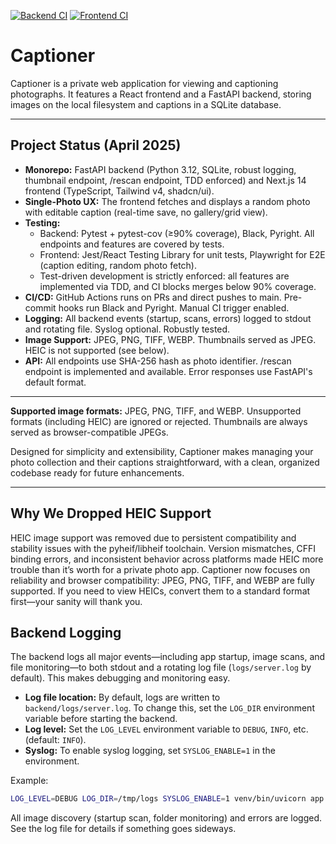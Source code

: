 [![Backend CI](https://github.com/jefferyharrell/Captioner/actions/workflows/backend-ci.yml/badge.svg?branch=main)](https://github.com/jefferyharrell/Captioner/actions/workflows/backend-ci.yml)
[![Frontend CI](https://github.com/jefferyharrell/Captioner/actions/workflows/frontend-ci.yml/badge.svg?branch=main)](https://github.com/jefferyharrell/Captioner/actions/workflows/frontend-ci.yml)

# Captioner

Captioner is a private web application for viewing and captioning photographs. It features a React frontend and a FastAPI backend, storing images on the local filesystem and captions in a SQLite database. 

---

## Project Status (April 2025)

- **Monorepo:** FastAPI backend (Python 3.12, SQLite, robust logging, thumbnail endpoint, /rescan endpoint, TDD enforced) and Next.js 14 frontend (TypeScript, Tailwind v4, shadcn/ui).
- **Single-Photo UX:** The frontend fetches and displays a random photo with editable caption (real-time save, no gallery/grid view).
- **Testing:**
  - Backend: Pytest + pytest-cov (≥90% coverage), Black, Pyright. All endpoints and features are covered by tests.
  - Frontend: Jest/React Testing Library for unit tests, Playwright for E2E (caption editing, random photo fetch).
  - Test-driven development is strictly enforced: all features are implemented via TDD, and CI blocks merges below 90% coverage.
- **CI/CD:** GitHub Actions runs on PRs and direct pushes to main. Pre-commit hooks run Black and Pyright. Manual CI trigger enabled.
- **Logging:** All backend events (startup, scans, errors) logged to stdout and rotating file. Syslog optional. Robustly tested.
- **Image Support:** JPEG, PNG, TIFF, WEBP. Thumbnails served as JPEG. HEIC is not supported (see below).
- **API:** All endpoints use SHA-256 hash as photo identifier. /rescan endpoint is implemented and available. Error responses use FastAPI's default format.

---

**Supported image formats:** JPEG, PNG, TIFF, and WEBP. Unsupported formats (including HEIC) are ignored or rejected. Thumbnails are always served as browser-compatible JPEGs.

Designed for simplicity and extensibility, Captioner makes managing your photo collection and their captions straightforward, with a clean, organized codebase ready for future enhancements.

---

## Why We Dropped HEIC Support

HEIC image support was removed due to persistent compatibility and stability issues with the pyheif/libheif toolchain. Version mismatches, CFFI binding errors, and inconsistent behavior across platforms made HEIC more trouble than it’s worth for a private photo app. Captioner now focuses on reliability and browser compatibility: JPEG, PNG, TIFF, and WEBP are fully supported. If you need to view HEICs, convert them to a standard format first—your sanity will thank you.

## Backend Logging

The backend logs all major events—including app startup, image scans, and file monitoring—to both stdout and a rotating log file (`logs/server.log` by default). This makes debugging and monitoring easy.

- **Log file location:** By default, logs are written to `backend/logs/server.log`. To change this, set the `LOG_DIR` environment variable before starting the backend.
- **Log level:** Set the `LOG_LEVEL` environment variable to `DEBUG`, `INFO`, etc. (default: `INFO`).
- **Syslog:** To enable syslog logging, set `SYSLOG_ENABLE=1` in the environment.

Example:
```bash
LOG_LEVEL=DEBUG LOG_DIR=/tmp/logs SYSLOG_ENABLE=1 venv/bin/uvicorn app.main:app
```

All image discovery (startup scan, folder monitoring) and errors are logged. See the log file for details if something goes sideways.
